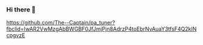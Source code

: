 ### Hi there 👋

https://github.com/The--Captain/pa_tuner?fbclid=IwAR2VwMzgAbBWGBF0JfJmjPjn8AdrzP4toEbrNvAuaY3tfsF4Q2klNcpgvzE

